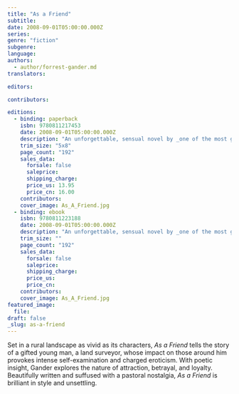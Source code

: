 ```yaml
---
title: "As a Friend"
subtitle:
date: 2008-09-01T05:00:00.000Z
series:
genre: "fiction"
subgenre:
language:
authors:
  - author/forrest-gander.md
translators:

editors:

contributors:

editions:
  - binding: paperback
    isbn: 9780811217453
    date: 2008-09-01T05:00:00.000Z
    description: "An unforgettable, sensual novel by _one of the most gifted and accomplished poets of his generation_ (Mark Rudman). "
    trim_size: "5x8"
    page_count: "192"
    sales_data:
      forsale: false
      saleprice:
      shipping_charge:
      price_us: 13.95
      price_cn: 16.00
    contributors:
    cover_image: As_A_Friend.jpg
  - binding: ebook
    isbn: 9780811223188
    date: 2008-09-01T05:00:00.000Z
    description: "An unforgettable, sensual novel by _one of the most gifted and accomplished poets of his generation_ (Mark Rudman). "
    trim_size: ""
    page_count: "192"
    sales_data:
      forsale: false
      saleprice:
      shipping_charge:
      price_us:
      price_cn:
    contributors:
    cover_image: As_A_Friend.jpg
featured_image:
  file:
draft: false
_slug: as-a-friend
---
```


Set in a rural landscape as vivid as its characters, _As a Friend_ tells the story of a gifted young man, a land surveyor, whose impact on those around him provokes intense self-examination and charged eroticism. With poetic insight, Gander explores the nature of attraction, betrayal, and loyalty. Beautifully written and suffused with a pastoral nostalgia, _As a Friend_ is brilliant in style and unsettling.

